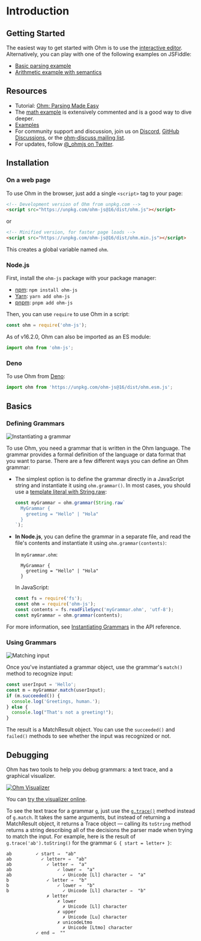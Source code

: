 # Introduction

## Getting Started

The easiest way to get started with Ohm is to use the [interactive editor](https://ohmlang.github.io/editor/). Alternatively, you can play with one of the following examples on JSFiddle:

- [Basic parsing example](https://jsfiddle.net/pdubroy/p3b1v2xb/)
- [Arithmetic example with semantics](https://jsfiddle.net/pdubroy/15k63qae/)

## Resources

- Tutorial: [Ohm: Parsing Made Easy](https://nextjournal.com/dubroy/ohm-parsing-made-easy)
- The [math example](https://github.com/harc/ohm/blob/master/examples/math/index.html) is extensively commented and is a good way to dive deeper.
- [Examples](https://github.com/harc/ohm/blob/master/examples)
- For community support and discussion, join us on [Discord](https://discord.gg/KwxY5gegRQ), [GitHub Discussions](https://github.com/harc/ohm/discussions), or the [ohm-discuss mailing list](https://groups.google.com/u/0/g/ohm-discuss).
- For updates, follow [@\_ohmjs on Twitter](https://twitter.com/_ohmjs).

## Installation

### On a web page

To use Ohm in the browser, just add a single `<script>` tag to your page:

```html
<!-- Development version of Ohm from unpkg.com -->
<script src="https://unpkg.com/ohm-js@16/dist/ohm.js"></script>
```

or

```html
<!-- Minified version, for faster page loads -->
<script src="https://unpkg.com/ohm-js@16/dist/ohm.min.js"></script>
```

This creates a global variable named `ohm`.

### Node.js

First, install the `ohm-js` package with your package manager:

- [npm](http://npmjs.org): `npm install ohm-js`
- [Yarn](https://yarnpkg.com/): `yarn add ohm-js`
- [pnpm](https://pnpm.io/): `pnpm add ohm-js`

Then, you can use `require` to use Ohm in a script:

<!-- @markscript
  markscript.transformNextBlock(s => s.replace('const ', 'var '));
-->

```js
const ohm = require('ohm-js');
```

As of v16.2.0, Ohm can also be imported as an ES module:

```js
import ohm from 'ohm-js';
```

### Deno

To use Ohm from [Deno](https://deno.land/):

```js
import ohm from 'https://unpkg.com/ohm-js@16/dist/ohm.esm.js';
```

## Basics

### Defining Grammars

![Instantiating a grammar](http://harc.github.io//ohm/doc/images/instantiating-grammars.png)

To use Ohm, you need a grammar that is written in the Ohm language. The grammar provides a formal
definition of the language or data format that you want to parse. There are a few different ways
you can define an Ohm grammar:

- The simplest option is to define the grammar directly in a JavaScript string and instantiate it
  using `ohm.grammar()`. In most cases, you should use a [template literal with String.raw](https://developer.mozilla.org/en-US/docs/Web/JavaScript/Reference/Global_Objects/String/raw):

  ```js
  const myGrammar = ohm.grammar(String.raw`
    MyGrammar {
      greeting = "Hello" | "Hola"
    }
  `);
  ```

- **In Node.js**, you can define the grammar in a separate file, and read the file's contents and instantiate it using `ohm.grammar(contents)`:

  In `myGrammar.ohm`:

        MyGrammar {
          greeting = "Hello" | "Hola"
        }

  In JavaScript:

  ```js
  const fs = require('fs');
  const ohm = require('ohm-js');
  const contents = fs.readFileSync('myGrammar.ohm', 'utf-8');
  const myGrammar = ohm.grammar(contents);
  ```

For more information, see [Instantiating Grammars](./api-reference.md#instantiating-grammars) in the API reference.

### Using Grammars

![Matching input](http://harc.github.io/ohm/doc/images/matching.png)

<!-- @markscript
  // The duplication here is required because Markscript only executes top-level code blocks.
  // TODO: Consider fixing this in Markscript.
  const myGrammar = ohm.grammar('MyGrammar { greeting = "Hello" | "Hola" }');
-->

Once you've instantiated a grammar object, use the grammar's `match()` method to recognize input:

```js
const userInput = 'Hello';
const m = myGrammar.match(userInput);
if (m.succeeded()) {
  console.log('Greetings, human.');
} else {
  console.log("That's not a greeting!");
}
```

The result is a MatchResult object. You can use the `succeeded()` and `failed()` methods to see whether the input was recognized or not.

## Debugging

Ohm has two tools to help you debug grammars: a text trace, and a graphical visualizer.

[![Ohm Visualizer](http://harc.github.io/ohm/doc/images/visualizer-small.png)](https://ohmlang.github.io/editor)

You can [try the visualizer online](https://ohmlang.github.io/editor).

To see the text trace for a grammar `g`, just use the [`g.trace()`](./api-reference.md#trace)
method instead of `g.match`. It takes the same arguments, but instead of returning a MatchResult
object, it returns a Trace object — calling its `toString` method returns a string describing
all of the decisions the parser made when trying to match the input. For example, here is the
result of `g.trace('ab').toString()` for the grammar `G { start = letter+ }`:

<!-- @markscript
  markscript.transformNextBlock(function(code) {
    const trace = ohm.grammar('G { start = letter+ }').trace('ab');
    assert.equal(trace.toString().trim(), code.trim());
  });
-->

```
ab         ✓ start ⇒  "ab"
ab           ✓ letter+ ⇒  "ab"
ab             ✓ letter ⇒  "a"
ab                 ✓ lower ⇒  "a"
ab                   ✓ Unicode [Ll] character ⇒  "a"
b              ✓ letter ⇒  "b"
b                  ✓ lower ⇒  "b"
b                    ✓ Unicode [Ll] character ⇒  "b"
               ✗ letter
                   ✗ lower
                     ✗ Unicode [Ll] character
                   ✗ upper
                     ✗ Unicode [Lu] character
                   ✗ unicodeLtmo
                     ✗ Unicode [Ltmo] character
           ✓ end ⇒  ""
```
